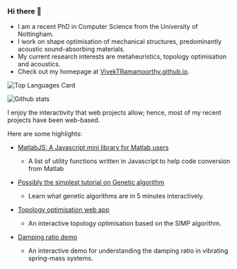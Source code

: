 ### Hi there 👋

- I am a recent PhD in Computer Science from the University of Nottingham.
- I work on shape optimisation of mechanical structures, predominantly acoustic sound-absorbing materials.
- My current research interests are metaheuristics, topology optimisation and acoustics.
- Check out my homepage at [VivekTRamamoorthy.github.io](https://VivekTRamamoorthy.github.io).




![Top Languages Card](https://github-readme-stats.vercel.app/api/top-langs/?username=VivekTRamamoorthy&layout=compact&theme=highcontrast)

![Github stats](https://github-readme-stats.vercel.app/api?username=VivekTRamamoorthy&theme=highcontrast&show_icons=true&count_private=true)


I enjoy the interactivity that web projects allow; hence, most of my recent projects have been web-based. 

Here are some highlights:

 - [MatlabJS: A Javascript mini library for Matlab users](https://www.github.com/VivekTRamamoorthy/MatlabJS)
      - A list of utility functions written in Javascript to help code conversion from Matlab 
    
 - [Possibly the simplest tutorial on Genetic algorithm](https://www.github.com/VivekTRamamoorthy/GeneticAlgorithmTutorial)
      - Learn what genetic algorithms are in 5 minutes interactively.
 - [Topology optimisation web app](https://www.github.com/VivekTRamamoorthy/TopOptWeb)
      - An interactive topology optimisation based on the SIMP algorithm.
 - [Damping ratio demo](https://www.github.com/VivekTRamamoorthy/SpringMassDamping)
      - An interactive demo for understanding the damping ratio in vibrating spring-mass systems.
      

